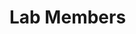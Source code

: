 # Lab Members

<!-- material/tags { scope: true, include: [Faculty] } -->

<!-- material/tags { scope: true, include: [Postdoctoral Fellow] } -->

<!-- material/tags { scope: true, include: [Software Developer] } -->

<!-- material/tags { scope: true, include: [Student] } -->

<!-- material/tags { scope: true, include: [Alumni/PhD Graduate] } -->
